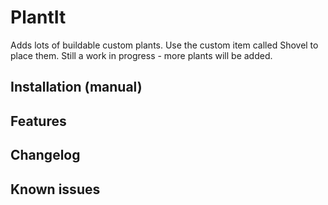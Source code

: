 ﻿# PlantIt
Adds lots of buildable custom plants. Use the custom item called Shovel to place them. Still a work in progress - more plants will be added.

## Installation (manual)


## Features


## Changelog


## Known issues
